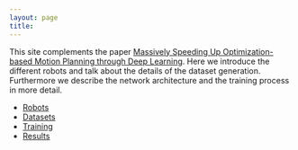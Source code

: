 ```yaml
---
layout: page
title: 
---
```


This site complements the paper [Massively Speeding Up Optimization-based Motion Planning through Deep Learning](https://arxiv.org).
Here we introduce the different robots and talk about the details of the dataset generation.
Furthermore we describe the network architecture and the training process in more detail.



* [Robots](/_pages/robots.md)
* [Datasets](/_pages/datasets.md)
* [Training](/_pages/training.md)
* [Results](/_pages/results.md)
